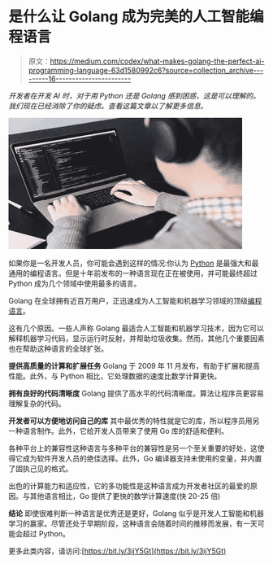 # 是什么让 Golang 成为完美的人工智能编程语言

> 原文：<https://medium.com/codex/what-makes-golang-the-perfect-ai-programming-language-63d1580992c6?source=collection_archive---------16----------------------->

*开发者在开发 AI 时，对于用 Python 还是 Golang 感到困惑，这是可以理解的。我们现在已经消除了你的疑虑。查看这篇文章以了解更多信息。*

![](img/29ca2ed72e609cdad7927ad51735364f.png)

如果你是一名开发人员，你可能会遇到这样的情况:你认为 [Python](https://content.techgig.com/python-3-11-version-releases-with-performance-improvements/articleshow/95098447.cms) 是最强大和最通用的编程语言。但是十年前发布的一种语言现在正在被使用，并可能最终超过 Python 成为几个领域中使用最多的语言。

Golang 在全球拥有近百万用户，正迅速成为人工智能和机器学习领域的顶级[编程语言](https://content.techgig.com/top-5-programming-languages-to-master-in-2023/articleshow/95094014.cms)。

这有几个原因。一些人声称 Golang 最适合人工智能和机器学习技术，因为它可以解释机器学习代码，显示运行时反射，并帮助垃圾收集。然而，其他几个重要因素也在帮助这种语言的全球扩张。

**提供高质量的计算和扩展任务** Golang 于 2009 年 11 月发布，有助于扩展和提高性能。此外，与 Python 相比，它处理数据的速度比数学计算更快。

**拥有良好的代码清晰度** Golang 提供了高水平的代码清晰度。算法让程序员更容易理解复杂的代码。

**开发者可以方便地访问自己的库** 其中最优秀的特性就是它的库，所以程序员用另一种语言制作。此外，它给开发人员带来了使用 Go 库的舒适和便利。

各种平台上的兼容性这种语言与多种平台的兼容性是另一个至关重要的好处，这使得它成为软件开发人员的绝佳选择。此外，Go 编译器支持未使用的变量，并内置了固执己见的格式。

出色的计算能力和适应性，它的多功能性是这种语言成为开发者社区的最爱的原因。与其他语言相比，Go 提供了更快的数学计算速度(快 20-25 倍)

**结论** 即使很难判断一种语言是优秀还是更好，Golang 似乎是开发人工智能和机器学习的赢家。尽管还处于早期阶段，这种语言会随着时间的推移而发展，有一天可能会超过 Python。

更多此类内容，请访问:[https://bit.ly/3ijY5Gt](https://bit.ly/3ijY5Gt)